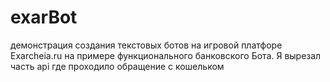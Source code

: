 # exarBot
 демонстрация создания текстовых ботов на игровой платфоре Exarcheia.ru на примере функционального банковского Бота. Я вырезал часть api где проходило обращение с кошельком
